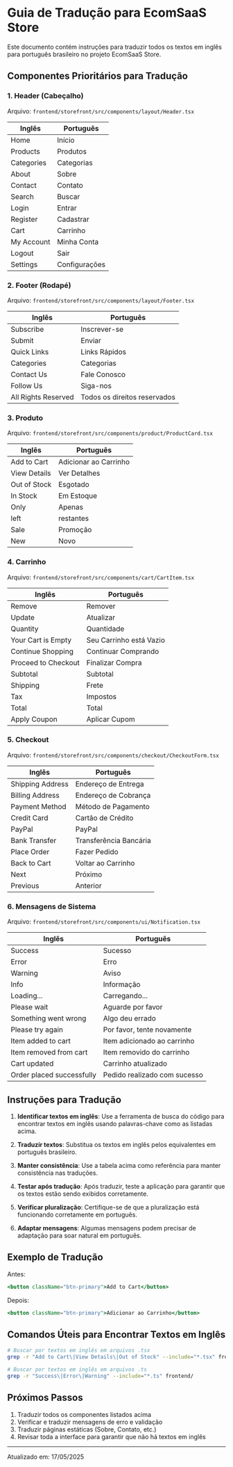 # Guia de Tradução para EcomSaaS Store

Este documento contém instruções para traduzir todos os textos em inglês para português brasileiro no projeto EcomSaaS Store.

## Componentes Prioritários para Tradução

### 1. Header (Cabeçalho)

Arquivo: `frontend/storefront/src/components/layout/Header.tsx`

| Inglês | Português |
|--------|-----------|
| Home | Início |
| Products | Produtos |
| Categories | Categorias |
| About | Sobre |
| Contact | Contato |
| Search | Buscar |
| Login | Entrar |
| Register | Cadastrar |
| Cart | Carrinho |
| My Account | Minha Conta |
| Logout | Sair |
| Settings | Configurações |

### 2. Footer (Rodapé)

Arquivo: `frontend/storefront/src/components/layout/Footer.tsx`

| Inglês | Português |
|--------|-----------|
| Subscribe | Inscrever-se |
| Submit | Enviar |
| Quick Links | Links Rápidos |
| Categories | Categorias |
| Contact Us | Fale Conosco |
| Follow Us | Siga-nos |
| All Rights Reserved | Todos os direitos reservados |

### 3. Produto

Arquivo: `frontend/storefront/src/components/product/ProductCard.tsx`

| Inglês | Português |
|--------|-----------|
| Add to Cart | Adicionar ao Carrinho |
| View Details | Ver Detalhes |
| Out of Stock | Esgotado |
| In Stock | Em Estoque |
| Only | Apenas |
| left | restantes |
| Sale | Promoção |
| New | Novo |

### 4. Carrinho

Arquivo: `frontend/storefront/src/components/cart/CartItem.tsx`

| Inglês | Português |
|--------|-----------|
| Remove | Remover |
| Update | Atualizar |
| Quantity | Quantidade |
| Your Cart is Empty | Seu Carrinho está Vazio |
| Continue Shopping | Continuar Comprando |
| Proceed to Checkout | Finalizar Compra |
| Subtotal | Subtotal |
| Shipping | Frete |
| Tax | Impostos |
| Total | Total |
| Apply Coupon | Aplicar Cupom |

### 5. Checkout

Arquivo: `frontend/storefront/src/components/checkout/CheckoutForm.tsx`

| Inglês | Português |
|--------|-----------|
| Shipping Address | Endereço de Entrega |
| Billing Address | Endereço de Cobrança |
| Payment Method | Método de Pagamento |
| Credit Card | Cartão de Crédito |
| PayPal | PayPal |
| Bank Transfer | Transferência Bancária |
| Place Order | Fazer Pedido |
| Back to Cart | Voltar ao Carrinho |
| Next | Próximo |
| Previous | Anterior |

### 6. Mensagens de Sistema

Arquivo: `frontend/storefront/src/components/ui/Notification.tsx`

| Inglês | Português |
|--------|-----------|
| Success | Sucesso |
| Error | Erro |
| Warning | Aviso |
| Info | Informação |
| Loading... | Carregando... |
| Please wait | Aguarde por favor |
| Something went wrong | Algo deu errado |
| Please try again | Por favor, tente novamente |
| Item added to cart | Item adicionado ao carrinho |
| Item removed from cart | Item removido do carrinho |
| Cart updated | Carrinho atualizado |
| Order placed successfully | Pedido realizado com sucesso |

## Instruções para Tradução

1. **Identificar textos em inglês**: Use a ferramenta de busca do código para encontrar textos em inglês usando palavras-chave como as listadas acima.

2. **Traduzir textos**: Substitua os textos em inglês pelos equivalentes em português brasileiro.

3. **Manter consistência**: Use a tabela acima como referência para manter consistência nas traduções.

4. **Testar após tradução**: Após traduzir, teste a aplicação para garantir que os textos estão sendo exibidos corretamente.

5. **Verificar pluralização**: Certifique-se de que a pluralização está funcionando corretamente em português.

6. **Adaptar mensagens**: Algumas mensagens podem precisar de adaptação para soar natural em português.

## Exemplo de Tradução

Antes:
```jsx
<button className="btn-primary">Add to Cart</button>
```

Depois:
```jsx
<button className="btn-primary">Adicionar ao Carrinho</button>
```

## Comandos Úteis para Encontrar Textos em Inglês

```bash
# Buscar por textos em inglês em arquivos .tsx
grep -r "Add to Cart\|View Details\|Out of Stock" --include="*.tsx" frontend/

# Buscar por textos em inglês em arquivos .ts
grep -r "Success\|Error\|Warning" --include="*.ts" frontend/
```

## Próximos Passos

1. Traduzir todos os componentes listados acima
2. Verificar e traduzir mensagens de erro e validação
3. Traduzir páginas estáticas (Sobre, Contato, etc.)
4. Revisar toda a interface para garantir que não há textos em inglês

---

Atualizado em: 17/05/2025

